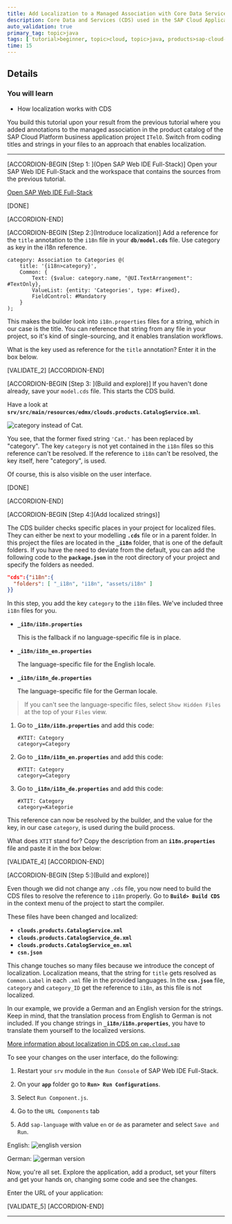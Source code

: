 ```yaml
---
title: Add Localization to a Managed Association with Core Data Services
description: Core Data and Services (CDS) used in the SAP Cloud Application Programming Model supports localization. Add localization to your managed association.
auto_validation: true
primary_tag: topic>java
tags: [ tutorial>beginner, topic>cloud, topic>java, products>sap-cloud-platform, products>sap-web-ide, software-product-function>sap-cloud-application-programming-model ]
time: 15
---
```


## Details
### You will learn  
  - How localization works with CDS

You build this tutorial upon your result from the previous tutorial where you added annotations to the managed association in the product catalog of the SAP Cloud Platform business application project `ITelO`. Switch from coding titles and strings in your files to an approach that enables localization.

---

[ACCORDION-BEGIN [Step 1: ](Open SAP Web IDE Full-Stack)]
Open your SAP Web IDE Full-Stack and the workspace that contains the sources from the previous tutorial.

[Open SAP Web IDE Full-Stack](https://help.sap.com/viewer/825270ffffe74d9f988a0f0066ad59f0/CF/en-US/51321a804b1a4935b0ab7255447f5f84.html)

[DONE]

[ACCORDION-END]


[ACCORDION-BEGIN [Step 2:](Introduce localization)]
Add a reference for the `title` annotation to the `i18n` file in your **`db/model.cds`** file. Use category as key in the i18n reference.

```CDS
category: Association to Categories @(
    title: '{i18n>category}',
    Common: {
        Text: {$value: category.name, "@UI.TextArrangement": #TextOnly},
        ValueList: {entity: 'Categories', type: #fixed},
        FieldControl: #Mandatory
    }
);

```

This makes the builder look into `i18n.properties` files for a string, which in our case is the title. You can reference that string from any file in your project, so it's kind of single-sourcing, and it enables translation workflows.

What is the key used as reference for the `title` annotation? Enter it in the box below.

[VALIDATE_2]
[ACCORDION-END]

[ACCORDION-BEGIN [Step 3: ](Build and explore)]
If you haven't done already, save your `model.cds` file. This starts the CDS build.

Have a look at **`srv/src/main/resources/edmx/clouds.products.CatalogService.xml`**.

![category instead of Cat.](itelolocal1.png)

You see, that the former fixed string `'Cat.'` has been replaced by "category". The key `category` is not yet contained in the `i18n` files so this reference can't be resolved. If the reference to `i18n`  can't be resolved, the key itself, here "category", is used.

Of course, this is also visible on the user interface.

[DONE]

[ACCORDION-END]

[ACCORDION-BEGIN [Step 4:](Add localized strings)]

The CDS builder checks specific places in your project for localized files. They can either be next to your modelling **`.cds`** file or in a parent folder. In this project the files are located in the **`_i18n`** folder, that is one of the default folders. If you have the need to deviate from the default, you can add the following code to the **`package.json`** in the root directory of your project and specify the folders as needed.

```JSON
"cds":{"i18n":{
  "folders": [ "_i18n", "i18n", "assets/i18n" ]
}}
```

In this step, you add the key `category` to the `i18n` files. We've included three `i18n` files for you.

- **`_i18n/i18n.properties`**

    This is the fallback if no language-specific file is in place.

- **`_i18n/i18n_en.properties`**

    The language-specific file for the English locale.

- **`_i18n/i18n_de.properties`**

    The language-specific file for the German locale.

> If you can't see the language-specific files, select `Show Hidden Files` at the top of your `Files` view.

1. Go to **`_i18n/i18n.properties`** and add this code:

    ```
    #XTIT: Category
    category=Category
    ```

2. Go to **`_i18n/i18n_en.properties`** and add this code:

    ```
    #XTIT: Category
    category=Category
    ```

3. Go to **`_i18n/i18n_de.properties`** and add this code:

    ```
    #XTIT: Category
    category=Kategorie
    ```

This reference can now be resolved by the builder, and the value for the key, in our case `category`, is used during the build process.

What does `XTIT` stand for? Copy the description from an **`i18n.properties`** file and paste it in the box below:

[VALIDATE_4]
[ACCORDION-END]

[ACCORDION-BEGIN [Step 5:](Build and explore)]

Even though we did not change any `.cds` file, you now need to build the CDS files to resolve the reference to `i18n` properly. Go to **`Build> Build CDS`** in the context menu of the project to start the compiler.

These files have been changed and localized:

  - **`clouds.products.CatalogService.xml`**
  - **`clouds.products.CatalogService_de.xml`**
  - **`clouds.products.CatalogService_en.xml`**
  - **`csn.json`**

This change touches so many files because we introduce the concept of localization. Localization means, that the string for `title` gets resolved as `Common.Label` in each `.xml` file in the provided languages. In the **`csn.json`** file, `category` and `category_ID` get the reference to `i18n`, as this file is not localized.

In our example, we provide a German and an English version for the strings. Keep in mind, that the translation process from English to German is not included. If you change strings in **`_i18n/i18n.properties`**, you have to translate them yourself to the localized versions.

[More information about localization in CDS on `cap.cloud.sap`](https://cap.cloud.sap/docs/guides/i18n)

To see your changes on the user interface, do the following:

 1. Restart your `srv` module in the `Run Console` of SAP Web IDE Full-Stack.

 2. On your **`app`** folder go to **`Run> Run Configurations`**.

 3. Select `Run Component.js`.

 4. Go to the `URL Components` tab

 3. Add `sap-language` with value `en` or `de` as parameter and select `Save and Run`.

English:
![english version](itelolocalUI1.png)

German:
![german version](itelolocalUI_DE.png)

Now, you're all set. Explore the application, add a product, set your filters and get your hands on, changing some code and see the changes.

Enter the URL of your application:

[VALIDATE_5]
[ACCORDION-END]

---
